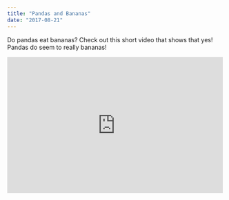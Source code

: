 ```yaml
---
title: "Pandas and Bananas"
date: "2017-08-21"
---
```


Do pandas eat bananas? Check out this short video that shows that yes! Pandas do seem to really bananas!

<iframe width="500" height="315" src="https://www.youtube.com/embed/4n0xNbfJLR8" frameborder="0" allowfullscreen></iframe>